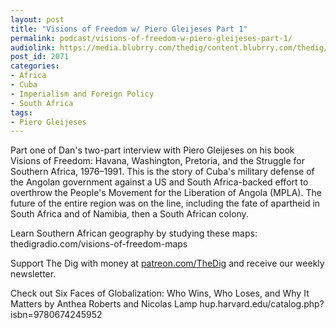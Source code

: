 ```yaml
---
layout: post
title: "Visions of Freedom w/ Piero Gleijeses Part 1"
permalink: podcast/visions-of-freedom-w-piero-gleijeses-part-1/
audiolink: https://media.blubrry.com/thedig/content.blubrry.com/thedig/The_Dig-EP_332-Piero.mp3
post_id: 2071
categories: 
- Africa
- Cuba
- Imperialism and Foreign Policy
- South Africa
tags: 
- Piero Gleijeses
---
```


Part one of Dan's two-part interview with Piero Gleijeses on his book Visions of Freedom: Havana, Washington, Pretoria, and the Struggle for Southern Africa, 1976–1991. This is the story of Cuba's military defense of the Angolan government against a US and South Africa-backed effort to overthrow the People's Movement for the Liberation of Angola (MPLA). The future of the entire region was on the line, including the fate of apartheid in South Africa and of Namibia, then a South African colony. 

Learn Southern African geography by studying these maps: thedigradio.com/visions-of-freedom-maps

Support The Dig with money at [patreon.com/TheDig](http://www.patreon.com/TheDig)  and receive our weekly newsletter. 

Check out Six Faces of Globalization: Who Wins, Who Loses, and Why It Matters by Anthea Roberts and Nicolas Lamp hup.harvard.edu/catalog.php?isbn=9780674245952
